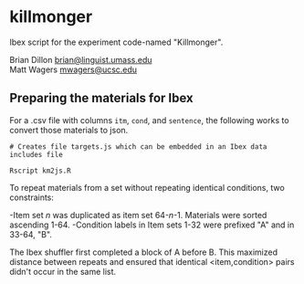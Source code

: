 # killmonger

Ibex script for the experiment code-named "Killmonger".

Brian Dillon <brian@linguist.umass.edu>         
Matt Wagers <mwagers@ucsc.edu>

## Preparing the materials for Ibex

For a .csv file with columns `itm`, `cond`, and `sentence`, the following works to convert those materials to json.

```
# Creates file targets.js which can be embedded in an Ibex data includes file

Rscript km2js.R
```

To repeat materials from a set without repeating identical conditions, two constraints:

-Item set *n* was duplicated as item set 64-*n*-1. Materials were sorted ascending 1-64.
-Condition labels in Item sets 1-32 were prefixed "A" and in 33-64, "B".


The Ibex shuffler first completed a block of A before B. This maximized distance between repeats and ensured that identical <item,condition> pairs didn't occur in the same list. 
